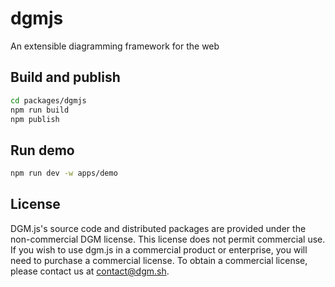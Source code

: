 # dgmjs

An extensible diagramming framework for the web

## Build and publish

```sh
cd packages/dgmjs
npm run build
npm publish
```

## Run demo

```sh
npm run dev -w apps/demo
```

## License

DGM.js's source code and distributed packages are provided under the non-commercial DGM license. This license does not permit commercial use. If you wish to use dgm.js in a commercial product or enterprise, you will need to purchase a commercial license. To obtain a commercial license, please contact us at contact@dgm.sh.
